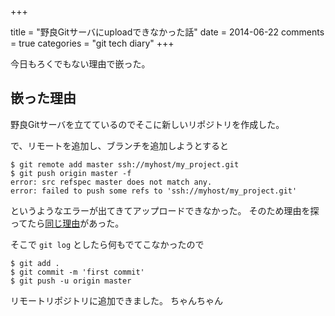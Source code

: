+++

title = "野良Gitサーバにuploadできなかった話"
date = 2014-06-22
comments = true
categories = "git tech diary"
+++

今日もろくでもない理由で嵌った。

## 嵌った理由
野良Gitサーバを立てているのでそこに新しいリポジトリを作成した。

で、リモートを追加し、ブランチを追加しようとすると

```
$ git remote add master ssh://myhost/my_project.git
$ git push origin master -f
error: src refspec master does not match any.
error: failed to push some refs to 'ssh://myhost/my_project.git'
```

というようなエラーが出てきてアップロードできなかった。
そのため理由を探ってたら[同じ理由](http://d.hatena.ne.jp/nishiohirokazu/20110304/1299229916)があった。

そこで `git log` としたら何もでてこなかったので

```
$ git add .
$ git commit -m 'first commit'
$ git push -u origin master
```

リモートリポジトリに追加できました。
ちゃんちゃん
